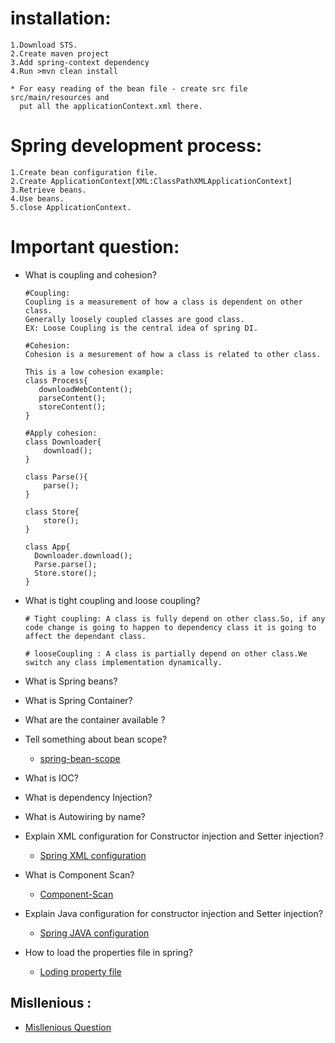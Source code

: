# installation:
  ```
  1.Download STS.
  2.Create maven project
  3.Add spring-context dependency
  4.Run >mvn clean install
  
  * For easy reading of the bean file - create src file src/main/resources and 
    put all the applicationContext.xml there.
  
  ```

# Spring development process:
 ```
 1.Create bean configuration file.
 2.Create ApplicationContext[XML:ClassPathXMLApplicationContext]
 3.Retrieve beans.
 4.Use beans.
 5.close ApplicationContext.
 
 ```
 
 # Important question:
 
   * What is coupling and cohesion?
      ```
      #Coupling:
      Coupling is a measurement of how a class is dependent on other class.
      Generally loosely coupled classes are good class.
      EX: Loose Coupling is the central idea of spring DI.
      
      ```
      
      ```
      #Cohesion:
      Cohesion is a mesurement of how a class is related to other class.
      
      This is a low cohesion example:
      class Process{
         downloadWebContent();
         parseContent();
         storeContent();
      }
      
      #Apply cohesion:
      class Downloader{
          download();
      }
      
      class Parse(){
          parse();
      }
      
      class Store{
          store();
      }
      
      class App{
        Downloader.download();
        Parse.parse();
        Store.store();
      }

      ```
   * What is tight coupling and loose coupling?
     ```
     # Tight coupling: A class is fully depend on other class.So, if any code change is going to happen to dependency class it is going to affect the dependant class.
     
     # looseCoupling : A class is partially depend on other class.We switch any class implementation dynamically.
     ```
     
   * What is Spring beans?
   
   * What is Spring Container?
   
   * What are the container available ?
   * Tell something about bean scope?
      * [spring-bean-scope](https://github.com/surajitm/spring-core/wiki/Beans-Scope-and-Life-Cycle)
   * What is IOC?
   
   * What is dependency Injection?
   * What is Autowiring by name?
   
   
   * Explain XML configuration for Constructor injection and Setter injection?
       * [Spring XML configuration](https://github.com/surajitm/spring-core/wiki/XML-configuration-spring) 
       
   * What is Component Scan?
       * [Component-Scan](https://github.com/surajitm/spring-core/wiki/Component-Scan-scan-using-XML-Configuration)
       
   * Explain Java configuration for constructor injection and Setter injection?
       * [Spring JAVA configuration](https://github.com/surajitm/spring-core/wiki/Spring-configuration-using-only-java)
   * How to load the properties file in spring?
        * [Loding property file](https://github.com/surajitm/spring-core/wiki/Load-property-file-using-Spring-Config)
       
 ## Misllenious : 
   * [Misllenious Question](https://github.com/surajitm/spring-core/wiki/Misllenious-Question)
   
 


